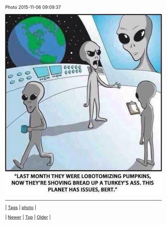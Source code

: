 <!--
title: Photo 2015-11-06 09
date: 2020-06-28T15:27:00.098Z
tags: photo
-->


Photo 2015-11-06 09:09:37

![](132655688634-0.jpg)

<!--BOTTOM-POST-NAVIGATION-->
---

| [Tags](tags.md) | [photo](tag-photo.md) |

| [Newer](132469501519.md) | [Top](index.md) | [Older](132786857084.md) |